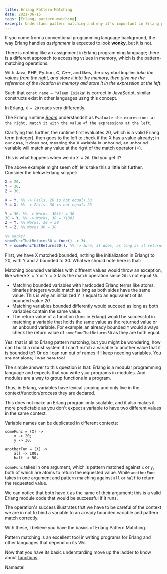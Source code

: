 ```yaml
---
title: Erlang Pattern Matching
date: 2021-06-15
tags: [Erlang, pattern-matching]
excerpt: Understand pattern matching and why it's important in Erlang programming
---
```


If you come from a conventional programming language background, the way Erlang handles _assignment_ is expected to look **wonky**, but it is not.

There is nothing like an assignment in Erlang programming language; there is a different approach to accessing values in memory, which is the pattern-matching operations.

With Java, PHP, Python, C, C++, and likes, the `=` symbol implies _take the values from the right, and store it into the memory, then give me the reference of the location in memory and store it in the expression at the left_.

Such that `const name = "Aleem Isiaka"` is correct in JavaScript, similar constructs exist in other languages using this concept.

In Erlang, `X = 20` reads very differently.

The Erlang runtime [_Beam_](<https://en.wikipedia.org/wiki/BEAM_(Erlang_virtual_machine)>) understands it as `Evaluate the expressions at the right, match it with the value of the expressions at the left`.

Clarifying this further, the runtime first evaluates 20, which is a valid Erlang term (integer), then goes to the left to check if the X has a value already; in our case, it does not, meaning the X variable is unbound, an unbound variable will match any value at the right of the match operator (=).

This is what happens when we do `X = 20`. Did you get it?

The above example might seem off, let's take this a little bit further. Consider the below Erlang snippet:

```Erlang
X = 20.
Y = 30.
Z = 30.

X = Y. %% -> Fails, 20 is not equals 30
Y = X. %% -> Fails, 30 is not equals 20

Y = 30. %% -> Works, 30(Y) = 30
30 = Y. %% -> Works, 30 = Y(30)
Z = Y. %% Works, 30 = 30
Y = Z. %% Works 30 = 30

%% Works?
someFuncThatReturns30 = func() -> 30.
Y = someFuncThatReturns30(). %% -> Sure, it does, as long as it returns a value that Y has been bounded to before now or Y is an unbound variable

```

First, we have X matched(bounded, nothing like initialization in Erlang) to 20, with Y and Z bounded to 30. What we should note here is that:

Matching bounded variables with different values would throw an exception, like where `X = Y` or `Y = X` fails the match operation since `20` is not equal `30`.

- Matching bounded variables with hardcoded Erlang terms like atoms, binaries integers would match as long as both sides have the same value. This is why an initialized Y is equal to an equivalent of its bounded value _20_
- Matching variables bounded differently would succeed as long as both variables contain the same value.
- The return value of a function (func in Erlang) would be successful in matching a variable that holds the same value as the returned value or an unbound variable. For example, an already bounded `Y` would always check the return value of `someFuncThatReturns30` as they are both equal.

Yes, that is all to Erlang pattern matching, but you might be wondering, how can I build a robust system if I can't match a variable to another value that it is bounded to? Or do I can run out of names if I keep needing variables. You are not alone; I was here too!

The simple answer to this question is that:
Erlang is a modular programming language and expects that you write your programs in modules. And modules are a way to group functions in a program.

Thus, in Erlang, variables have lexical scoping and only live in the context/function/process they are declared.

This does not make an Erlang program only scalable, and it also makes it more predictable as you don't expect a variable to have two different values in the same context.

Variable names can be duplicated in different contexts:

```
someFunc = (X) ->
    x -> 20;
    y -> 30.

anotherFun = (X) ->
    all -> 100;
    half -> 50.

```

`someFunc` takes in one argument, which is pattern matched against `x` or `y`, both of which are atoms to return the requested value. While `anotherFunc` takes in one argument and pattern matching against `all` or `half` to return the requested value.

We can notice that both have `X` as the name of their argument; this is a valid Erlang module code that would be successful if it runs.

The operation's success illustrates that we have to be careful of the context we are in not to bind a variable to an already bounded variable and pattern match correctly.

With these, I believe you have the basics of Erlang Pattern Matching.

Pattern matching is an excellent tool in writing programs for Erlang and other languages that depend on its VM.

Now that you have its basic understanding move up the ladder to know about [functions](/blog/erlang-functions).

Namaste!
